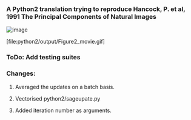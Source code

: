 
### A Python2 translation trying to reproduce Hancock, P. et al, 1991 The Principal Components of Natural Images

![image](./python2/output/Figure2_movie.gif)

[file:python2/output/Figure2_movie.gif]

### ToDo: Add testing suites

### Changes:

1. Averaged the updates on a batch basis.

1. Vectorised python2/sageupate.py

1. Added iteration number as arguments.